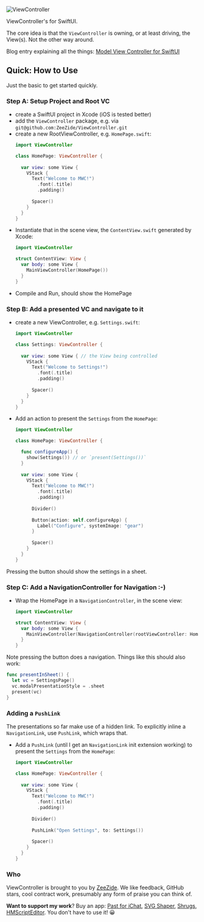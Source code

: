 ![ViewController](https://user-images.githubusercontent.com/7712892/165515717-acc14f68-f464-48f7-b595-638f385c659f.svg)

ViewController's for SwiftUI.

The core idea is that the `ViewController` is owning, or at least driving,
the View(s). Not the other way around.

Blog entry explaining all the things:
[Model View Controller for SwiftUI](http://www.alwaysrightinstitute.com/viewcontroller/)

## Quick: How to Use

Just the basic to get started quickly.

### Step A: Setup Project and Root VC

- create a SwiftUI project in Xcode (iOS is tested better)
- add the `ViewController` package, 
  e.g. via `git@github.com:ZeeZide/ViewController.git`
- create a new RootViewController, e.g. `HomePage.swift`:
  ```swift
  import ViewController

  class HomePage: ViewController {
    
    var view: some View {
      VStack {
        Text("Welcome to MWC!")
          .font(.title)
          .padding()
        
        Spacer()
      }
    }
  }
  ```
- Instantiate that in the scene view, the `ContentView.swift`
  generated by Xcode:
  ```swift
  import ViewController
  
  struct ContentView: View {
    var body: some View {
      MainViewController(HomePage())
    }
  }
  ```
- Compile and Run, should show the HomePage

### Step B: Add a presented VC and navigate to it

- create a new ViewController, e.g. `Settings.swift`:
  ```swift
  import ViewController

  class Settings: ViewController {
    
    var view: some View { // the View being controlled
      VStack {
        Text("Welcome to Settings!")
          .font(.title)
          .padding()
        
        Spacer()
      }
    }
  }
  ```
- Add an action to present the `Settings` from the `HomePage`:
  ```swift
  import ViewController

  class HomePage: ViewController {
  
    func configureApp() {
      show(Settings()) // or `present(Settings())`
    }
    
    var view: some View {
      VStack {
        Text("Welcome to MWC!")
          .font(.title)
          .padding()
          
        Divider()
        
        Button(action: self.configureApp) {
          Label("Configure", systemImage: "gear")
        }
        
        Spacer()
      }
    }
  }
  ```

Pressing the button should show the settings in a sheet.


### Step C: Add a NavigationController for Navigation :-)

- Wrap the HomePage in a `NavigationController`, in the scene view:
  ```swift
  import ViewController
  
  struct ContentView: View {
    var body: some View {
      MainViewController(NavigationController(rootViewController: HomePage()))
    }
  }
  ```

Note pressing the button does a navigation. Things like this should also
work:
```swift
func presentInSheet() {
  let vc = SettingsPage()
  vc.modalPresentationStyle = .sheet
  present(vc)
}
```


### Adding a `PushLink`

The presentations so far make use of a hidden link. To explicitly
inline a `NavigationLink`, use `PushLink`, which wraps that.
  
- Add a `PushLink` (until I get an `NavigationLink` init extension working)
  to present the `Settings` from the `HomePage`:
  ```swift
  import ViewController

  class HomePage: ViewController {
    
    var view: some View {
      VStack {
        Text("Welcome to MWC!")
          .font(.title)
          .padding()
          
        Divider()
        
        PushLink("Open Settings", to: Settings())
        
        Spacer()
      }
    }
  }
  ```
  

### Who

ViewController is brought to you by [ZeeZide](https://zeezide.de).
We like feedback, GitHub stars, cool contract work, 
presumably any form of praise you can think of.

**Want to support my work**?
Buy an app:
[Past for iChat](https://apps.apple.com/us/app/past-for-ichat/id1554897185),
[SVG Shaper](https://apps.apple.com/us/app/svg-shaper-for-swiftui/id1566140414),
[Shrugs](https://shrugs.app/),
[HMScriptEditor](https://apps.apple.com/us/app/hmscripteditor/id1483239744).
You don't have to use it! 😀
